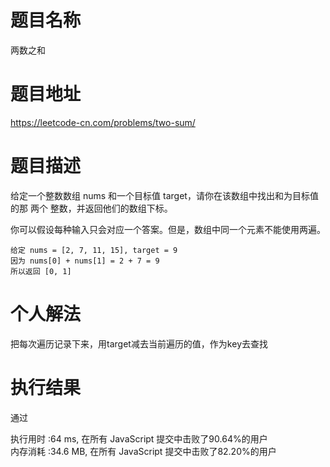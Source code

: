# 题目名称  
两数之和  
# 题目地址  
https://leetcode-cn.com/problems/two-sum/  
# 题目描述  
给定一个整数数组 nums 和一个目标值 target，请你在该数组中找出和为目标值的那 两个 整数，并返回他们的数组下标。  

你可以假设每种输入只会对应一个答案。但是，数组中同一个元素不能使用两遍。  
```
给定 nums = [2, 7, 11, 15], target = 9  
因为 nums[0] + nums[1] = 2 + 7 = 9  
所以返回 [0, 1]
```
# 个人解法  
把每次遍历记录下来，用target减去当前遍历的值，作为key去查找  
# 执行结果  
通过  

执行用时 :64 ms, 在所有 JavaScript 提交中击败了90.64%的用户  
内存消耗 :34.6 MB, 在所有 JavaScript 提交中击败了82.20%的用户  
